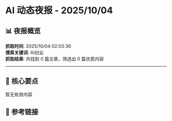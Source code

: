 # AI 动态夜报 - 2025/10/04

## 📊 夜报概览

**抓取时间**: 2025/10/04 02:03:36  
**搜索关键词**: AI创业  
**抓取结果**: 共找到 0 篇文章，筛选出 0 篇优质内容

---

## 🎯 核心要点

暂无有效内容

## 🔗 参考链接


